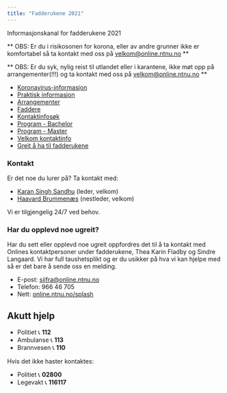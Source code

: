 ```yaml
---
title: "Fadderukene 2021"
---
```


Informasjonskanal for fadderukene 2021

** OBS: Er du i risikosonen for korona, eller av andre grunner ikke er komfortabel så ta kontakt med oss på velkom@online.ntnu.no **

** OBS: Er du syk, nylig reist til utlandet eller i karantene, ikke møt opp på arrangementer(!!!) og ta kontakt med oss på velkom@online.ntnu.no ** 


* [Koronavirus-informasjon](/fadderukene/2021-/korona) 
* [Praktisk informasjon](/fadderukene/2021-/PraktiskInfo)
* [Arrangementer](https://online.ntnu.no/splash#calendar)  
* [Faddere](/fadderukene/2021-/Faddere)  
* [Kontaktinfosøk](https://online.ntnu.no/profile/search)  
* [Program - Bachelor](https://online.ntnu.no/splash/)    
* [Program - Master](https://online.ntnu.no/splash/)  
* [Velkom kontaktinfo](/fadderukene/2021-/velkom) 
* [Greit å ha til fadderukene](/fadderukene/2021-/TaMedListe)


### Kontakt
Er det noe du lurer på? Ta kontakt med:

- [Karan Singh Sandhu](https://online.ntnu.no/profile/public/1963/) (leder, velkom)  
- [Haavard Brummenæs](https://online.ntnu.no/profile/view/andersr/) (nestleder, velkom)  

Vi er tilgjengelig 24/7 ved behov.  


### Har du opplevd noe ugreit?
Har du sett eller opplevd noe ugreit oppfordres det til å ta kontakt med Onlines kontaktpersoner under fadderukene, Thea Karin Fladby og Sindre Langaard. Vi har full taushetsplikt og er du usikker på hva vi kan hjelpe med så er det bare å sende oss en melding.

- E-post: siifra@online.ntnu.no  
- Telefon: 966 46 705  
- Nett: [online.ntnu.no/splash](online.ntnu.no/splash)  


Akutt hjelp
------------------------------------

- Politiet 📞 **112**  
- Ambulanse 📞 **113**  
- Brannvesen 📞 **110**

Hvis det ikke haster kontaktes:

- Politiet 📞 **02800**  
- Legevakt 📞 **116117**
